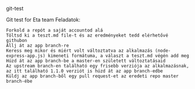 git-test

Git test for Eta team
Feladatok:

    Forkold a repót a saját accountod alá
    Töltsd ki a teszt.md file-t és az eredményeket tedd elérhetővé githubon
    Állj át az app branch-re
    Keress meg mikor és miért volt változtatva az alkalmazás (node-express-app.js) kimeneti formátuma, a választ a teszt.md végén add meg
    Húzd át az app branch-be a master-en született változtatásaid
    Az upstream branch-en található egy frisebb verziója az alkalmazásnak, az itt található 1.1.0 verziót is húzd át az app branch-edbe
    Küldj az app branch-ből egy pull request-et az eredeti repo master branch-ébe


